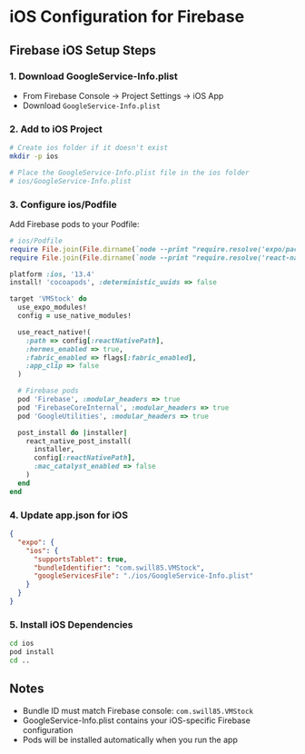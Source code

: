 # iOS Configuration for Firebase

## Firebase iOS Setup Steps

### 1. Download GoogleService-Info.plist
- From Firebase Console → Project Settings → iOS App
- Download `GoogleService-Info.plist`

### 2. Add to iOS Project
```bash
# Create ios folder if it doesn't exist
mkdir -p ios

# Place the GoogleService-Info.plist file in the ios folder
# ios/GoogleService-Info.plist
```

### 3. Configure ios/Podfile
Add Firebase pods to your Podfile:

```ruby
# ios/Podfile
require File.join(File.dirname(`node --print "require.resolve('expo/package.json')"`), "scripts/autolinking")
require File.join(File.dirname(`node --print "require.resolve('react-native/package.json')"`), "scripts/react_native_pods")

platform :ios, '13.4'
install! 'cocoapods', :deterministic_uuids => false

target 'VMStock' do
  use_expo_modules!
  config = use_native_modules!

  use_react_native!(
    :path => config[:reactNativePath],
    :hermes_enabled => true,
    :fabric_enabled => flags[:fabric_enabled],
    :app_clip => false
  )

  # Firebase pods
  pod 'Firebase', :modular_headers => true
  pod 'FirebaseCoreInternal', :modular_headers => true
  pod 'GoogleUtilities', :modular_headers => true

  post_install do |installer|
    react_native_post_install(
      installer,
      config[:reactNativePath],
      :mac_catalyst_enabled => false
    )
  end
end
```

### 4. Update app.json for iOS
```json
{
  "expo": {
    "ios": {
      "supportsTablet": true,
      "bundleIdentifier": "com.swill85.VMStock",
      "googleServicesFile": "./ios/GoogleService-Info.plist"
    }
  }
}
```

### 5. Install iOS Dependencies
```bash
cd ios
pod install
cd ..
```

## Notes
- Bundle ID must match Firebase console: `com.swill85.VMStock`
- GoogleService-Info.plist contains your iOS-specific Firebase configuration
- Pods will be installed automatically when you run the app